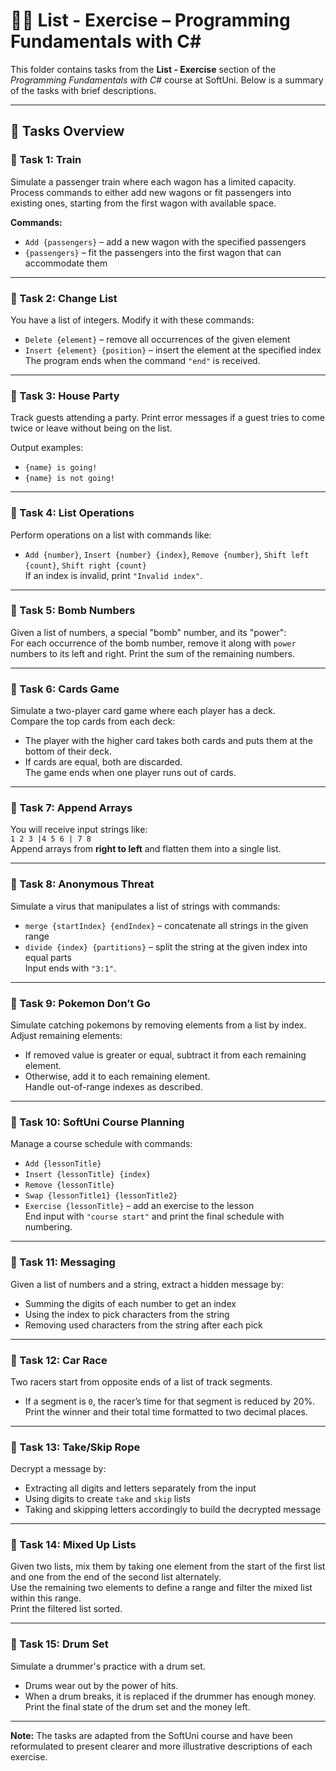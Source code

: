 # 🧑‍💻 List - Exercise – Programming Fundamentals with C#

This folder contains tasks from the **List - Exercise** section of the _Programming Fundamentals with C#_ course at SoftUni. Below is a summary of the tasks with brief descriptions.

---

## 🔧 Tasks Overview

### 📝 Task 1: Train  
Simulate a passenger train where each wagon has a limited capacity. Process commands to either add new wagons or fit passengers into existing ones, starting from the first wagon with available space.

**Commands:**  
- `Add {passengers}` – add a new wagon with the specified passengers  
- `{passengers}` – fit the passengers into the first wagon that can accommodate them  

---

### 📝 Task 2: Change List  
You have a list of integers. Modify it with these commands:  
- `Delete {element}` – remove all occurrences of the given element  
- `Insert {element} {position}` – insert the element at the specified index  
The program ends when the command `"end"` is received.

---

### 📝 Task 3: House Party  
Track guests attending a party. Print error messages if a guest tries to come twice or leave without being on the list.

Output examples:  
- `{name} is going!`  
- `{name} is not going!`

---

### 📝 Task 4: List Operations  
Perform operations on a list with commands like:  
- `Add {number}`, `Insert {number} {index}`, `Remove {number}`, `Shift left {count}`, `Shift right {count}`  
If an index is invalid, print `"Invalid index"`.

---

### 📝 Task 5: Bomb Numbers  
Given a list of numbers, a special "bomb" number, and its "power":  
For each occurrence of the bomb number, remove it along with `power` numbers to its left and right. Print the sum of the remaining numbers.

---

### 📝 Task 6: Cards Game  
Simulate a two-player card game where each player has a deck.  
Compare the top cards from each deck:  
- The player with the higher card takes both cards and puts them at the bottom of their deck.  
- If cards are equal, both are discarded.  
The game ends when one player runs out of cards.

---

### 📝 Task 7: Append Arrays  
You will receive input strings like:  
`1 2 3 |4 5 6 | 7 8`  
Append arrays from **right to left** and flatten them into a single list.

---

### 📝 Task 8: Anonymous Threat  
Simulate a virus that manipulates a list of strings with commands:  
- `merge {startIndex} {endIndex}` – concatenate all strings in the given range  
- `divide {index} {partitions}` – split the string at the given index into equal parts  
Input ends with `"3:1"`.

---

### 📝 Task 9: Pokemon Don’t Go  
Simulate catching pokemons by removing elements from a list by index.  
Adjust remaining elements:  
- If removed value is greater or equal, subtract it from each remaining element.  
- Otherwise, add it to each remaining element.  
Handle out-of-range indexes as described.

---

### 📝 Task 10: SoftUni Course Planning  
Manage a course schedule with commands:  
- `Add {lessonTitle}`  
- `Insert {lessonTitle} {index}`  
- `Remove {lessonTitle}`  
- `Swap {lessonTitle1} {lessonTitle2}`  
- `Exercise {lessonTitle}` – add an exercise to the lesson  
End input with `"course start"` and print the final schedule with numbering.

---

### 📝 Task 11: Messaging  
Given a list of numbers and a string, extract a hidden message by:  
- Summing the digits of each number to get an index  
- Using the index to pick characters from the string  
- Removing used characters from the string after each pick

---

### 📝 Task 12: Car Race  
Two racers start from opposite ends of a list of track segments.  
- If a segment is `0`, the racer’s time for that segment is reduced by 20%.  
Print the winner and their total time formatted to two decimal places.

---

### 📝 Task 13: Take/Skip Rope  
Decrypt a message by:  
- Extracting all digits and letters separately from the input  
- Using digits to create `take` and `skip` lists  
- Taking and skipping letters accordingly to build the decrypted message

---

### 📝 Task 14: Mixed Up Lists  
Given two lists, mix them by taking one element from the start of the first list and one from the end of the second list alternately.  
Use the remaining two elements to define a range and filter the mixed list within this range.  
Print the filtered list sorted.

---

### 📝 Task 15: Drum Set  
Simulate a drummer's practice with a drum set.  
- Drums wear out by the power of hits.  
- When a drum breaks, it is replaced if the drummer has enough money.  
Print the final state of the drum set and the money left.

---

**Note:** The tasks are adapted from the SoftUni course and have been reformulated to present clearer and more illustrative descriptions of each exercise.
